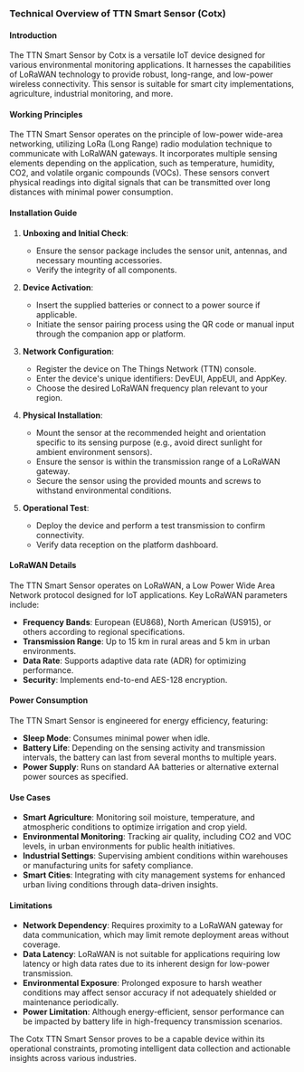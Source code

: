 ### Technical Overview of TTN Smart Sensor (Cotx)

#### Introduction
The TTN Smart Sensor by Cotx is a versatile IoT device designed for various environmental monitoring applications. It harnesses the capabilities of LoRaWAN technology to provide robust, long-range, and low-power wireless connectivity. This sensor is suitable for smart city implementations, agriculture, industrial monitoring, and more.

#### Working Principles
The TTN Smart Sensor operates on the principle of low-power wide-area networking, utilizing LoRa (Long Range) radio modulation technique to communicate with LoRaWAN gateways. It incorporates multiple sensing elements depending on the application, such as temperature, humidity, CO2, and volatile organic compounds (VOCs). These sensors convert physical readings into digital signals that can be transmitted over long distances with minimal power consumption.

#### Installation Guide
1. **Unboxing and Initial Check**:
   - Ensure the sensor package includes the sensor unit, antennas, and necessary mounting accessories.
   - Verify the integrity of all components.

2. **Device Activation**:
   - Insert the supplied batteries or connect to a power source if applicable.
   - Initiate the sensor pairing process using the QR code or manual input through the companion app or platform.

3. **Network Configuration**:
   - Register the device on The Things Network (TTN) console.
   - Enter the device's unique identifiers: DevEUI, AppEUI, and AppKey.
   - Choose the desired LoRaWAN frequency plan relevant to your region.

4. **Physical Installation**:
   - Mount the sensor at the recommended height and orientation specific to its sensing purpose (e.g., avoid direct sunlight for ambient environment sensors).
   - Ensure the sensor is within the transmission range of a LoRaWAN gateway.
   - Secure the sensor using the provided mounts and screws to withstand environmental conditions.

5. **Operational Test**:
   - Deploy the device and perform a test transmission to confirm connectivity.
   - Verify data reception on the platform dashboard.

#### LoRaWAN Details
The TTN Smart Sensor operates on LoRaWAN, a Low Power Wide Area Network protocol designed for IoT applications. Key LoRaWAN parameters include:

- **Frequency Bands**: European (EU868), North American (US915), or others according to regional specifications.
- **Transmission Range**: Up to 15 km in rural areas and 5 km in urban environments.
- **Data Rate**: Supports adaptive data rate (ADR) for optimizing performance.
- **Security**: Implements end-to-end AES-128 encryption.

#### Power Consumption
The TTN Smart Sensor is engineered for energy efficiency, featuring:

- **Sleep Mode**: Consumes minimal power when idle.
- **Battery Life**: Depending on the sensing activity and transmission intervals, the battery can last from several months to multiple years.
- **Power Supply**: Runs on standard AA batteries or alternative external power sources as specified.

#### Use Cases
- **Smart Agriculture**: Monitoring soil moisture, temperature, and atmospheric conditions to optimize irrigation and crop yield.
- **Environmental Monitoring**: Tracking air quality, including CO2 and VOC levels, in urban environments for public health initiatives.
- **Industrial Settings**: Supervising ambient conditions within warehouses or manufacturing units for safety compliance.
- **Smart Cities**: Integrating with city management systems for enhanced urban living conditions through data-driven insights.

#### Limitations
- **Network Dependency**: Requires proximity to a LoRaWAN gateway for data communication, which may limit remote deployment areas without coverage.
- **Data Latency**: LoRaWAN is not suitable for applications requiring low latency or high data rates due to its inherent design for low-power transmission.
- **Environmental Exposure**: Prolonged exposure to harsh weather conditions may affect sensor accuracy if not adequately shielded or maintenance periodically.
- **Power Limitation**: Although energy-efficient, sensor performance can be impacted by battery life in high-frequency transmission scenarios.

The Cotx TTN Smart Sensor proves to be a capable device within its operational constraints, promoting intelligent data collection and actionable insights across various industries.